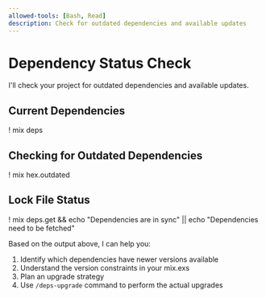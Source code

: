 ```yaml
---
allowed-tools: [Bash, Read]
description: Check for outdated dependencies and available updates
---
```


# Dependency Status Check

I'll check your project for outdated dependencies and available updates.

## Current Dependencies

! mix deps

## Checking for Outdated Dependencies

! mix hex.outdated

## Lock File Status

! mix deps.get && echo "Dependencies are in sync" || echo "Dependencies need to be fetched"

Based on the output above, I can help you:
1. Identify which dependencies have newer versions available
2. Understand the version constraints in your mix.exs
3. Plan an upgrade strategy
4. Use `/deps-upgrade` command to perform the actual upgrades
